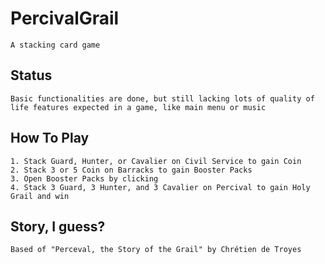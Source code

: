 # PercivalGrail
    A stacking card game

## Status
    Basic functionalities are done, but still lacking lots of quality of life features expected in a game, like main menu or music

## How To Play
    1. Stack Guard, Hunter, or Cavalier on Civil Service to gain Coin
    2. Stack 3 or 5 Coin on Barracks to gain Booster Packs
    3. Open Booster Packs by clicking
    4. Stack 3 Guard, 3 Hunter, and 3 Cavalier on Percival to gain Holy Grail and win

## Story, I guess?
    Based of "Perceval, the Story of the Grail" by Chrétien de Troyes
